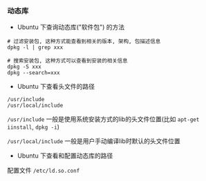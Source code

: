 ### 动态库

- Ubuntu 下查询动态库("软件包") 的方法

```
# 过滤安装包, 这种方式能查看到相关的版本, 架构, 包描述信息
dpkg -l | grep xxx

# 搜索安装包, 这种方式可以查看到安装的相关信息
dpkg -S xxx
dpkg --search=xxx
```

- Ubuntu 下查看头文件的路径

```
/usr/include
/usr/local/include
```

`/usr/include` 一般是使用系统安装方式的lib的头文件位置(比如 `apt-get iinstall`, `dpkg -i`)

`/usr/local/include` 一般是用户手动编译lib时默认的头文件位置


- Ubuntu 下查看和配置动态库的路径

配置文件 `/etc/ld.so.conf`

